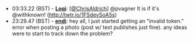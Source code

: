 * <a id="03:33.22">03:33.22 (BST)</a> - __[Loqi](https://github.com/Loqi)__: [<a href="https://twitter.com/ChrisAldrich">@ChrisAldrich</a>] @pvagner It is if it's @withknown! (http://twtr.io/1FSdevSoA5s)
* <a id="23:29.47">23:29.47 (BST)</a> - __[endi](https://github.com/endi)__: hey all, I just started getting an "invalid token." error when posting a photo (post w/ text publishes just fine). any ideas were to start to track down the problem?
